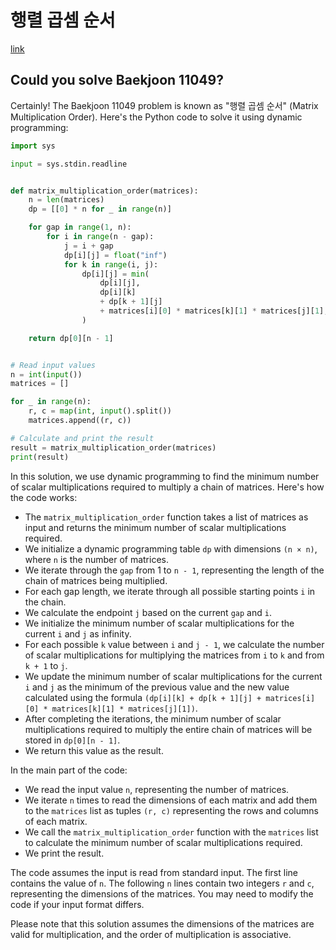 # 행렬 곱셈 순서 

[link](https://www.acmicpc.net/problem/11049)

## Could you solve Baekjoon 11049?

Certainly! The Baekjoon 11049 problem is known as "행렬 곱셈 순서" (Matrix Multiplication Order). Here's the Python code to solve it using dynamic programming:

```python
import sys

input = sys.stdin.readline


def matrix_multiplication_order(matrices):
    n = len(matrices)
    dp = [[0] * n for _ in range(n)]

    for gap in range(1, n):
        for i in range(n - gap):
            j = i + gap
            dp[i][j] = float("inf")
            for k in range(i, j):
                dp[i][j] = min(
                    dp[i][j],
                    dp[i][k]
                    + dp[k + 1][j]
                    + matrices[i][0] * matrices[k][1] * matrices[j][1],
                )

    return dp[0][n - 1]


# Read input values
n = int(input())
matrices = []

for _ in range(n):
    r, c = map(int, input().split())
    matrices.append((r, c))

# Calculate and print the result
result = matrix_multiplication_order(matrices)
print(result)
```

In this solution, we use dynamic programming to find the minimum number of scalar multiplications required to multiply a chain of matrices. Here's how the code works:

- The `matrix_multiplication_order` function takes a list of matrices as input and returns the minimum number of scalar multiplications required.
- We initialize a dynamic programming table `dp` with dimensions `(n × n)`, where `n` is the number of matrices.
- We iterate through the `gap` from 1 to `n - 1`, representing the length of the chain of matrices being multiplied.
- For each gap length, we iterate through all possible starting points `i` in the chain.
- We calculate the endpoint `j` based on the current `gap` and `i`.
- We initialize the minimum number of scalar multiplications for the current `i` and `j` as infinity.
- For each possible `k` value between `i` and `j - 1`, we calculate the number of scalar multiplications for multiplying the matrices from `i` to `k` and from `k + 1` to `j`.
- We update the minimum number of scalar multiplications for the current `i` and `j` as the minimum of the previous value and the new value calculated using the formula `(dp[i][k] + dp[k + 1][j] + matrices[i][0] * matrices[k][1] * matrices[j][1])`.
- After completing the iterations, the minimum number of scalar multiplications required to multiply the entire chain of matrices will be stored in `dp[0][n - 1]`.
- We return this value as the result.

In the main part of the code:

- We read the input value `n`, representing the number of matrices.
- We iterate `n` times to read the dimensions of each matrix and add them to the `matrices` list as tuples `(r, c)` representing the rows and columns of each matrix.
- We call the `matrix_multiplication_order` function with the `matrices` list to calculate the minimum number of scalar multiplications required.
- We print the result.

The code assumes the input is read from standard input. The first line contains the value of `n`. The following `n` lines contain two integers `r` and `c`, representing the dimensions of the matrices. You may need to modify the code if your input format differs.

Please note that this solution assumes the dimensions of the matrices are valid for multiplication, and the order of multiplication is associative.
